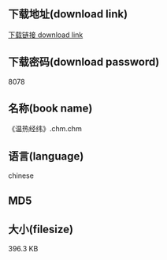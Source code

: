 ## 下载地址(download link)
[下载链接 download link](https://tutu365.netlify.app/?s=%E3%80%8A%E6%B8%A9%E7%83%AD%E7%BB%8F%E7%BA%AC%E3%80%8B.chm)

## 下载密码(download password)
8078

## 名称(book name)
《温热经纬》.chm.chm

## 语言(language)
chinese

## MD5


## 大小(filesize)
396.3 KB
